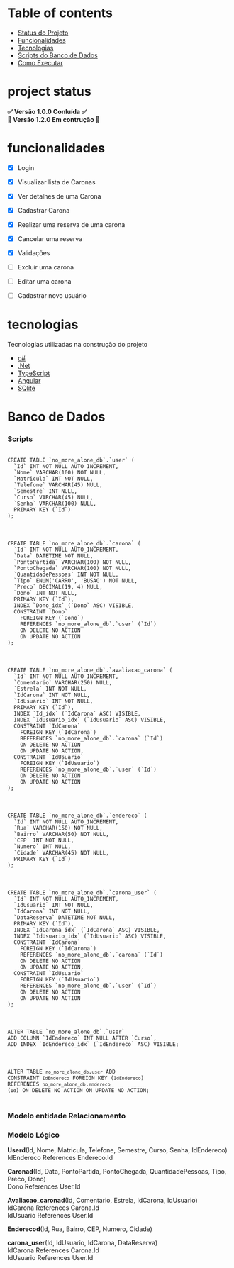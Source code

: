 Table of contents
=================


* [Status do Projeto](#project-status)
* [Funcionalidades](#funcionalidades)
* [Tecnologias](#tecnologias)
* [Scripts do Banco de Dados](#Banco-de-Dados)
* [Como Executar](#how-to-run)  


project status
==============

<h4> 
	✅ Versão 1.0.0 Conluída  ✅
	<br />🚧 Versão 1.2.0 Em contrução  🚧
</h4>


funcionalidades
========

- [X] Login
- [X] Visualizar lista de Caronas
- [X] Ver detalhes de uma Carona
- [X] Cadastrar Carona
- [X] Realizar uma reserva de uma carona
- [X] Cancelar uma reserva
- [X] Validações
- [ ] Excluir uma carona
- [ ] Editar uma carona
- [ ] Cadastrar novo usuário


tecnologias
=====

Tecnologias utilizadas na construção do projeto
- [c#](https://learn.microsoft.com/pt-br/dotnet/csharp/)
- [.Net](https://dotnet.microsoft.com/en-us/)
- [TypeScript](https://www.typescriptlang.org/)
- [Angular](https://angular.io/)
- [SQlite](https://www.sqlite.org/index.html)


Banco de Dados
=====

<h3>Scripts</h3>

<code>
CREATE TABLE `no_more_alone_db`.`user` (
  `Id` INT NOT NULL AUTO_INCREMENT,
  `Nome` VARCHAR(100) NOT NULL,
  `Matricula` INT NOT NULL,
  `Telefone` VARCHAR(45) NULL,
  `Semestre` INT NULL,
  `Curso` VARCHAR(45) NULL,
  `Senha` VARCHAR(100) NULL,
  PRIMARY KEY (`Id`)
);
</code>
<br/> <br/>

<code>
CREATE TABLE `no_more_alone_db`.`carona` (
  `Id` INT NOT NULL AUTO_INCREMENT,
  `Data` DATETIME NOT NULL,
  `PontoPartida` VARCHAR(100) NOT NULL,
  `PontoChegada` VARCHAR(100) NOT NULL,
  `QuantidadePessoas` INT NOT NULL,
  `Tipo` ENUM('CARRO', 'BUSAO') NOT NULL,
  `Preco` DECIMAL(19, 4) NULL,
  `Dono` INT NOT NULL,
  PRIMARY KEY (`Id`),
  INDEX `Dono_idx` (`Dono` ASC) VISIBLE,
  CONSTRAINT `Dono`
    FOREIGN KEY (`Dono`)
    REFERENCES `no_more_alone_db`.`user` (`Id`)
    ON DELETE NO ACTION
    ON UPDATE NO ACTION
);
</code>
<br/> <br/>

<code>
CREATE TABLE `no_more_alone_db`.`avaliacao_carona` (
  `Id` INT NOT NULL AUTO_INCREMENT,
  `Comentario` VARCHAR(250) NULL,
  `Estrela` INT NOT NULL,
  `IdCarona` INT NOT NULL,
  `IdUsuario` INT NOT NULL,
  PRIMARY KEY (`Id`),
  INDEX `Id_idx` (`IdCarona` ASC) VISIBLE,
  INDEX `IdUsuario_idx` (`IdUsuario` ASC) VISIBLE,
  CONSTRAINT `IdCarona`
    FOREIGN KEY (`IdCarona`)
    REFERENCES `no_more_alone_db`.`carona` (`Id`)
    ON DELETE NO ACTION
    ON UPDATE NO ACTION,
  CONSTRAINT `IdUsuario`
    FOREIGN KEY (`IdUsuario`)
    REFERENCES `no_more_alone_db`.`user` (`Id`)
    ON DELETE NO ACTION
    ON UPDATE NO ACTION
);
</code>
<br/> <br/>

<code>
CREATE TABLE `no_more_alone_db`.`endereco` (
  `Id` INT NOT NULL AUTO_INCREMENT,
  `Rua` VARCHAR(150) NOT NULL,
  `Bairro` VARCHAR(50) NOT NULL,
  `CEP` INT NOT NULL,
  `Numero` INT NULL,
  `Cidade` VARCHAR(45) NOT NULL,
  PRIMARY KEY (`Id`)
);
</code>
<br/> <br/>

<code>
CREATE TABLE `no_more_alone_db`.`carona_user` (
  `Id` INT NOT NULL AUTO_INCREMENT,
  `IdUsuario` INT NOT NULL,
  `IdCarona` INT NOT NULL,
  `DataReserva` DATETIME NOT NULL,
  PRIMARY KEY (`Id`),
  INDEX `IdCarona_idx` (`IdCarona` ASC) VISIBLE,
  INDEX `IdUsuario_idx` (`IdUsuario` ASC) VISIBLE,
  CONSTRAINT `IdCarona`
    FOREIGN KEY (`IdCarona`)
    REFERENCES `no_more_alone_db`.`carona` (`Id`)
    ON DELETE NO ACTION
    ON UPDATE NO ACTION,
  CONSTRAINT `IdUsuario`
    FOREIGN KEY (`IdUsuario`)
    REFERENCES `no_more_alone_db`.`user` (`Id`)
    ON DELETE NO ACTION
    ON UPDATE NO ACTION
);
</code>
<br/> <br/>

<code>
ALTER TABLE `no_more_alone_db`.`user` 
ADD COLUMN `IdEndereco` INT NULL AFTER `Curso`,
ADD INDEX `IdEndereco_idx` (`IdEndereco` ASC) VISIBLE;
</code>
<br/> <br/>

<code>ALTER TABLE `no_more_alone_db`.`user` 
ADD CONSTRAINT `IdEndereco`
  FOREIGN KEY (`IdEndereco`)
  REFERENCES `no_more_alone_db`.`endereco` (`Id`)
  ON DELETE NO ACTION
  ON UPDATE NO ACTION;
</code>
<br/> <br/>

<h3>Modelo entidade Relacionamento</h3>


<h3> Modelo Lógico</h3>

<strong>Userd</strong>(Id, Nome, Matricula, Telefone, Semestre, Curso, Senha, IdEndereco)
  <br/>IdEndereco References Endereco.Id

<strong>Caronad</strong>(Id, Data, PontoPartida, PontoChegada, QuantidadePessoas, Tipo, Preco, Dono)
  <br/>Dono References User.Id

<strong>Avaliacao_caronad</strong>(Id, Comentario, Estrela, IdCarona, IdUsuario)
  <br/>IdCarona References Carona.Id
  <br/>IdUsuario References User.Id

<strong>Enderecod</strong>(Id, Rua, Bairro, CEP, Numero, Cidade)

<strong>carona_user</strong>(Id, IdUsuario, IdCarona, DataReserva)
  <br/>IdCarona References Carona.Id
  <br/>IdUsuario References User.Id
